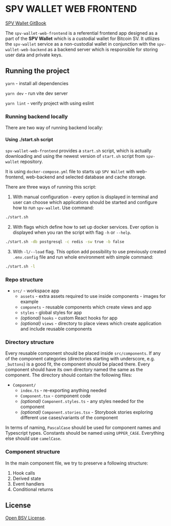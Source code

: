 # SPV WALLET WEB FRONTEND

[SPV Wallet GitBook](https://bsvblockchain.gitbook.io/docs)

The `spv-wallet-web-frontend` is a referential frontend app designed as a part of the **SPV Wallet** which is a custodial wallet for Bitcoin SV.
It utliizes the `spv-wallet` service as a non-custodial wallet in conjunction with the `spv-wallet-web-backend` as a backend server which is responsible for storing user data and private keys.

## Running the project

`yarn` - install all dependencies

`yarn dev` - run vite dev server

`yarn lint` - verify project with using eslint

### Running backend locally

There are two way of running backend locally:

#### Using ./start.sh script

`spv-wallet-web-frontend` provides a `start.sh` script, which is actually downloading and using the newest version of `start.sh` script from `spv-wallet` repository.

It is using `docker-compose.yml` file to starts up `SPV Wallet` with web-frontend, web-backend and selected database and cache storage.

There are three ways of running this script:

1. With manual configuration - every option is displayed in terminal and user can choose
   which applications should be started and configure how to run `spv-wallet`. Use command:

```bash
./start.sh
```

2. With flags which define how to set up docker services. Ever option is displayed when
   you ran the script with flag `-h` or `--help`.

```bash
./start.sh -db postgresql -c redis -sw true -b false
```

3. With `-l/--load` flag. This option add possibility to use previously created `.env.config` file and run whole environment with simple command:

```bash
./start.sh -l
```

### Repo structure

- `src/` - workspace app
  - `assets` - extra assets required to use inside components - images for example
  - `componets` - reusable components which create views and app
  - `styles` - global styles for app
  - _(optional)_ `hooks` - custom React hooks for app
  - _(optional)_ `views` - directory to place views which create application and include reusable components

### Directory structure

Every reusable component should be placed inside `src/components`. If any of the component categories
(directories starting with underscore, e.g. `_buttons`) is a good fit, the component should be placed there. Every
component should have its own directory named the same as the component. The directory should contain the following
files:

- `Component/`
  - `index.ts` - re-exporting anything needed
  - `Component.tsx` - component code
  - _(optional)_ `Component.styles.ts` - any styles needed for the component
  - _(optional)_ `Component.stories.tsx` - Storybook stories exploring different use cases/variants of the component

In terms of naming, `PascalCase` should be used for component names and Typescript types. Constants should be named
using `UPPER_CASE`. Everything else should use `camelCase`.

### Component structure

In the main component file, we try to preserve a following structure:

1. Hook calls
2. Derived state
3. Event handlers
4. Conditional returns

## License

[Open BSV License](https://github.com/bitcoin-sv/bitcoin-sv/blob/master/LICENSE).

